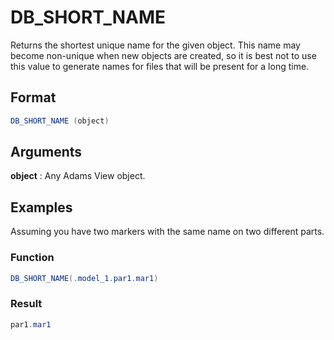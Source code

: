 # DB_SHORT_NAME

Returns the shortest unique name for the given object. This name may become non-unique when new objects are created, so it is best not to use this value to generate names for files that will be present for a long time.

## Format 
```java
DB_SHORT_NAME (object) 
```
## Arguments 

 



**object**
: Any Adams View object.  


## Examples 

Assuming you have two markers with the same name on two different parts.

### Function
```java
DB_SHORT_NAME(.model_1.par1.mar1)
```
### Result
```java
par1.mar1
```